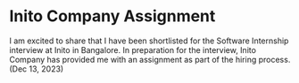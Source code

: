 # Inito Company Assignment
I am excited to share that I have been shortlisted for the Software Internship interview at Inito in Bangalore. In preparation for the interview, Inito Company has provided me with an assignment as part of the hiring process. (Dec 13, 2023)
